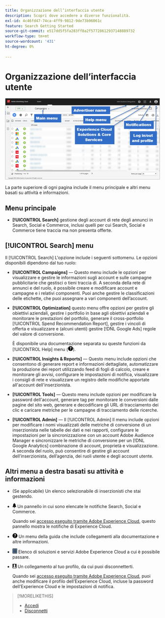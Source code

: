 ```yaml
---
title: Organizzazione dell’interfaccia utente
description: Scopri dove accedere a diverse funzionalità.
exl-id: 4c46fd47-74ca-4ff9-9812-9de73b96061c
feature: Search Getting Started
source-git-commit: e517dd5f5fa283ff8a2f57728612937148889732
workflow-type: tm+mt
source-wordcount: '431'
ht-degree: 0%

---
```


# Organizzazione dell’interfaccia utente

![Interfaccia utente](/help/search-social-commerce/assets/ui.png "Interfaccia utente")

La parte superiore di ogni pagina include il menu principale e altri menu basati su attività e informazioni.

## Menu principale

* **[!UICONTROL Search]** gestione degli account di rete degli annunci in Search, Social e Commerce, inclusi quelli per cui Search, Social e Commerce tiene traccia ma non presenta offerte.

## [!UICONTROL Search] menu

Il [!UICONTROL Search] L&#39;opzione include i seguenti sottomenu. Le opzioni disponibili dipendono dal tuo ruolo:

* **[!UICONTROL Campaigns]** — Questo menu include le opzioni per visualizzare e gestire le informazioni sugli account e sulle campagne pubblicitarie che gestisci o tieni traccia di. A seconda della rete di annunci e del ruolo, è possibile creare e modificare account e campagne e i relativi componenti. Puoi anche gestire le classificazioni delle etichette, che puoi assegnare a vari componenti dell’account.

* **[!UICONTROL Optimization]** questo menu offre opzioni per gestire gli obiettivi aziendali, gestire i portfolio in base agli obiettivi aziendali e monitorare le prestazioni del portfolio, generare il cross-portfolio [!UICONTROL Spend Recommendation Report], gestire i vincoli di offerta e visualizzare e (alcuni utenti) gestire [!DNL Google Ads] regole del valore di conversione.

  È disponibile una documentazione separata su queste funzioni da [!UICONTROL Help] menu (![Menu Aiuto](/help/search-social-commerce/assets/help-main-menu.png "Menu Aiuto")).

* **[!UICONTROL Insights & Reports]** — Questo menu include opzioni che consentono di generare report e informazioni dettagliate, automatizzare la produzione dei report utilizzando feed di fogli di calcolo, creare e monitorare gli avvisi, configurare le impostazioni di notifica, visualizzare i consigli di rete e visualizzare un registro delle modifiche apportate all&#39;account dell&#39;inserzionista.

* **[!UICONTROL Tools]** — Questo menu include opzioni per modificare la password dell&#39;account, generare tag per monitorare le conversioni dalle pagine del sito web, generare e decodificare gli URL di tracciamento dei clic e caricare metriche per le campagne di tracciamento delle ricerche.

* **[!UICONTROL Admin]** — Il [!UICONTROL Admin] Il menu include opzioni per modificare i nomi visualizzati delle metriche di conversione di un inserzionista nelle tabelle dei dati e nei rapporti, configurare le impostazioni per la sincronizzazione con un account Adobe Audience Manager e sincronizzare le metriche di conversione per un [!DNL Google Analytics] combinazione di account, proprietà e visualizzazione. A seconda del ruolo, può consentire di gestire gli account dell’inserzionista, dell’agenzia, dei ruoli utente e degli account utente.

## Altri menu a destra basati su attività e informazioni

* (Se applicabile) Un elenco selezionabile di inserzionisti che stai gestendo.

* ![Notifiche di avviso](/help/search-social-commerce/assets/notifications-panel.png "Notifiche avvisi") Un pannello in cui sono elencate le notifiche Search, Social e Commerce.

  Quando sei [accesso eseguito tramite Adobe Experience Cloud](log-in.md), questo pannello mostra le notifiche di Experience Cloud.

* ![Menu Aiuto](/help/search-social-commerce/assets/help-main-menu.png "Menu Aiuto") Un menu della guida che include collegamenti alla documentazione e altre informazioni.

* ![Commutatore della soluzione](/help/search-social-commerce/assets/menu-icon.png "Commutatore della soluzione") Elenco di soluzioni e servizi Adobe Experience Cloud a cui è possibile passare.

* ![Profilo utente](/help/search-social-commerce/assets/user-profile.png "Profilo utente") Un collegamento al tuo profilo, da cui puoi disconnetterti.

  Quando sei [accesso eseguito tramite Adobe Experience Cloud](log-in.md), puoi anche modificare il profilo dell’Experience Cloud, incluse la password dell’Experience Cloud e le impostazioni di notifica.

>[!MORELIKETHIS]
>
>* [Accedi](log-in.md)
>* [Disconnetti](log-out.md)
